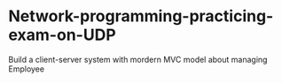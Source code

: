 # Network-programming-practicing-exam-on-UDP
Build a client-server system with mordern MVC model about managing Employee
